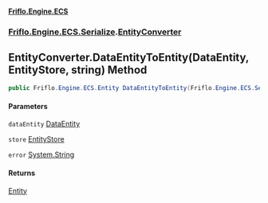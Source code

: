 #### [Friflo.Engine.ECS](index.md 'index')
### [Friflo.Engine.ECS.Serialize](Friflo.Engine.ECS.Serialize.md 'Friflo.Engine.ECS.Serialize').[EntityConverter](EntityConverter.md 'Friflo.Engine.ECS.Serialize.EntityConverter')

## EntityConverter.DataEntityToEntity(DataEntity, EntityStore, string) Method

```csharp
public Friflo.Engine.ECS.Entity DataEntityToEntity(Friflo.Engine.ECS.Serialize.DataEntity dataEntity, Friflo.Engine.ECS.EntityStore store, out string error);
```
#### Parameters

<a name='Friflo.Engine.ECS.Serialize.EntityConverter.DataEntityToEntity(Friflo.Engine.ECS.Serialize.DataEntity,Friflo.Engine.ECS.EntityStore,string).dataEntity'></a>

`dataEntity` [DataEntity](DataEntity.md 'Friflo.Engine.ECS.Serialize.DataEntity')

<a name='Friflo.Engine.ECS.Serialize.EntityConverter.DataEntityToEntity(Friflo.Engine.ECS.Serialize.DataEntity,Friflo.Engine.ECS.EntityStore,string).store'></a>

`store` [EntityStore](EntityStore.md 'Friflo.Engine.ECS.EntityStore')

<a name='Friflo.Engine.ECS.Serialize.EntityConverter.DataEntityToEntity(Friflo.Engine.ECS.Serialize.DataEntity,Friflo.Engine.ECS.EntityStore,string).error'></a>

`error` [System.String](https://docs.microsoft.com/en-us/dotnet/api/System.String 'System.String')

#### Returns
[Entity](Entity.md 'Friflo.Engine.ECS.Entity')